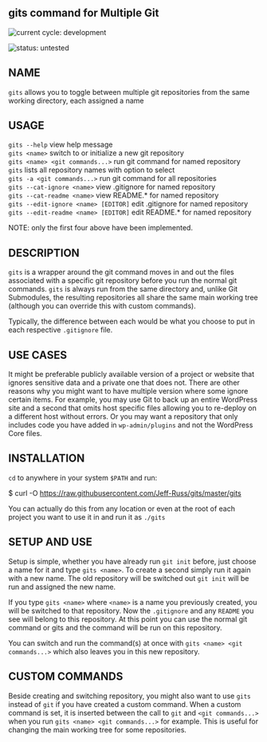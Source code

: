 ## gits command for Multiple Git

![current cycle: development](https://s3.amazonaws.com/cdn.shared/git-status-badges/current_cycle-development-yellow.svg)  

![status: untested](https://s3.amazonaws.com/cdn.shared/git-status-badges/status-untested-red.svg)  

## NAME

`gits` allows you to toggle between multiple git repositories from the same working directory, each assigned a name

## USAGE

`gits --help` view help message  
`gits <name>` switch to or initialize a new git repository  
`gits <name> <git commands...>` run git command for named repository  
`gits` lists all repository names with option to select  
`gits -a <git commands...>` run git command for all repositories  
`gits --cat-ignore <name>` view .gitignore for named repository  
`gits --cat-readme <name>` view README.* for named repository  
`gits --edit-ignore <name> [EDITOR]` edit .gitignore for named repository  
`gits --edit-readme <name> [EDITOR]` edit README.* for named repository  

NOTE: only the first four above have been implemented.

## DESCRIPTION

`gits` is a wrapper around the git command moves in and out the files associated with a specific git repository before you run the normal git commands. `gits` is always run from the same directory and, unlike Git Submodules, the resulting repositories all share the same main working tree (although you can override this with custom commands).  

Typically, the difference between each would be what you choose to put in each respective `.gitignore` file. 

## USE CASES

It might be preferable publicly available version of a project or website that ignores sensitive data and a private one that does not. There are other reasons why you might want to have multiple version where some ignore certain items. For example, you may use Git to back up an entire WordPress site and a second that omits host specific files allowing you to re-deploy on a different host without errors. Or you may want a repository that only includes code you have added in `wp-admin/plugins` and not the WordPress Core files.  


## INSTALLATION

`cd` to anywhere in your system `$PATH` and run:

$ curl -O https://raw.githubusercontent.com/Jeff-Russ/gits/master/gits

You can actually do this from any location or even at the root of each project you want to use it in and run it as `./gits` 

## SETUP AND USE

Setup is simple, whether you have already run `git init` before, just choose a name for it and type `gits <name>`. To create a second simply run it again with a new name. The old repository will be switched out `git init` will be run and assigned the new name.  

If you type `gits <name>` where `<name>` is a name you previously created, you will be switched to that repository. Now the `.gitignore` and any `README` you see will belong to this repository. At this point you can use the normal git command or gits and the command will be run on this repository.  

You can switch and run the command(s) at once with `gits <name> <git commands...>` which also leaves you in this new repository. 

## CUSTOM COMMANDS

Beside creating and switching repository, you might also want to use `gits` instead of `git` if you have created a custom command. When a custom command is set, it is inserted between the call to `git` and `<git commands...>` when you run `gits <name> <git commands...>` for example. This is useful for changing the main working tree for some repositories. 

